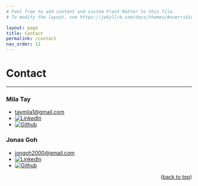 ```yaml
---
# Feel free to add content and custom Front Matter to this file.
# To modify the layout, see https://jekyllrb.com/docs/themes/#overriding-theme-defaults

layout: page
title: Contact
permalink: /contact
nav_order: 12
---
```


# Contact

---
### Mila Tay<br>

* taymila1@gmail.com
* [![LinkedIn][LinkedIn.com]][Mila]
* [![Github][Github.com]][MilaGit]

### Jonas Goh<br>

* jongoh2000@gmail.com
* [![LinkedIn][LinkedIn.com]][Jonas]
* [![Github][Github.com]][JonasGit]


[Github.com]: https://img.shields.io/badge/GitHub-100000?style=for-the-badge&logo=github&logoColor=white
[MilaGit]: https://github.com/taymila
[Mila]: https://www.linkedin.com/in/tay-jiakang-mila-61a9bb146/
[Jonas]: https://www.linkedin.com/in/jonas-goh-891a15146/
[JonasGit]: https://github.com/jonasgwt
[LinkedIn.com]: https://img.shields.io/badge/LinkedIn-0077B5?style=for-the-badge&logo=linkedin&logoColor=white

<p align="right">(<a href="#top">back to top</a>)</p>
